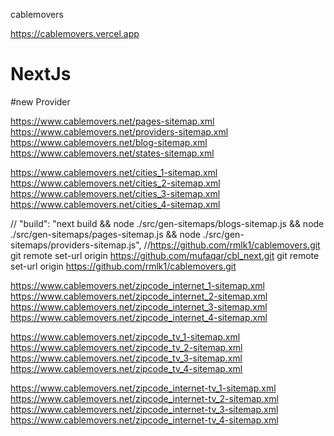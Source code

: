 cablemovers

https://cablemovers.vercel.app

# NextJs

#new Provider



https://www.cablemovers.net/pages-sitemap.xml
https://www.cablemovers.net/providers-sitemap.xml
https://www.cablemovers.net/blog-sitemap.xml
https://www.cablemovers.net/states-sitemap.xml


https://www.cablemovers.net/cities_1-sitemap.xml
https://www.cablemovers.net/cities_2-sitemap.xml
https://www.cablemovers.net/cities_3-sitemap.xml
https://www.cablemovers.net/cities_4-sitemap.xml



//   "build": "next build && node ./src/gen-sitemaps/blogs-sitemap.js && node ./src/gen-sitemaps/pages-sitemap.js && node ./src/gen-sitemaps/providers-sitemap.js",
//https://github.com/rmlk1/cablemovers.git
git remote set-url origin https://github.com/mufaqar/cbl_next.git
git remote set-url origin https://github.com/rmlk1/cablemovers.git




https://www.cablemovers.net/zipcode_internet_1-sitemap.xml
https://www.cablemovers.net/zipcode_internet_2-sitemap.xml
https://www.cablemovers.net/zipcode_internet_3-sitemap.xml
https://www.cablemovers.net/zipcode_internet_4-sitemap.xml



https://www.cablemovers.net/zipcode_tv_1-sitemap.xml
https://www.cablemovers.net/zipcode_tv_2-sitemap.xml
https://www.cablemovers.net/zipcode_tv_3-sitemap.xml
https://www.cablemovers.net/zipcode_tv_4-sitemap.xml


https://www.cablemovers.net/zipcode_internet-tv_1-sitemap.xml
https://www.cablemovers.net/zipcode_internet-tv_2-sitemap.xml
https://www.cablemovers.net/zipcode_internet-tv_3-sitemap.xml
https://www.cablemovers.net/zipcode_internet-tv_4-sitemap.xml


